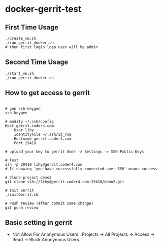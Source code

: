 # docker-gerrit-test

## First Time Usage
```
./create_vm.sh
./run_gerrit_docker.sh
# then first login ldap user will be admin
```

## Second Time Usage 
```
./start_vm.sh
./run_gerrit_docker.sh
```

## How to get access to gerrit
```

# gen ssh-keygen
ssh-keygen

# modify ~/.ssh/config
Host gerrit.coder4.com
    User lihy
    IdentityFile ~/.ssh/id_rsa
    Hostname gerrit.coder4.com
    Port 29418

# upload your key to gerrit User -> Settings -> SSH Public Keys

# Test
ssh -p 29418 lihy@gerrit.coder4.com
# If showing 'you have successfully connected over SSH' means success

# Clone project demo2
git clone ssh://lihy@gerrit.coder4.com:29418/demo2.git

# Init Gerrit
./initGerrit.sh

# Push review (after commit some change)
git push review

```

## Basic setting in gerrit
* Not Allow For Anonymous Users : Projects -> All Projects -> Access -> Read -> Block Anonymous Users
